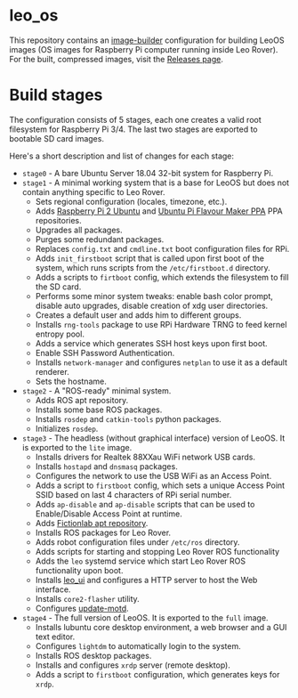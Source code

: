 # leo_os
This repository contains an [image-builder] configuration for building LeoOS images (OS images for Raspberry Pi computer running inside Leo Rover). \
For the built, compressed images, visit the [Releases page](https://github.com/LeoRover/leo_os/releases).

# Build stages
The configuration consists of 5 stages, each one creates a valid root filesystem for Raspberry Pi 3/4. The last two stages are exported to bootable SD card images.

Here's a short description and list of changes for each stage:

* `stage0` - A bare Ubuntu Server 18.04 32-bit system for Raspberry Pi.
* `stage1` - A minimal working system that is a base for LeoOS but does not contain anything specific to Leo Rover.
    * Sets regional configuration (locales, timezone, etc.).
    * Adds [Raspberry Pi 2 Ubuntu] and [Ubuntu Pi Flavour Maker PPA] PPA repositories.
    * Upgrades all packages.
    * Purges some redundant packages.
    * Replaces `config.txt` and `cmdline.txt` boot configuration files for RPi.
    * Adds `init_firstboot` script that is called upon first boot of the system, which runs scripts from the `/etc/firstboot.d` directory.
    * Adds a scripts to `firtboot` config, which extends the filesystem to fill the SD card.
    * Performs some minor system tweaks: enable bash color prompt, disable auto upgrades, disable creation of xdg user directories.
    * Creates a default user and adds him to different groups.
    * Installs `rng-tools` package to use RPi Hardware TRNG to feed kernel entropy pool.
    * Adds a service which generates SSH host keys upon first boot.
    * Enable SSH Password Authentication.
    * Installs `network-manager` and configures `netplan` to use it as a default renderer.
    * Sets the hostname.
* `stage2` - A "ROS-ready" minimal system.
    * Adds ROS apt repository.
    * Installs some base ROS packages.
    * Installs `rosdep` and `catkin-tools` python packages.
    * Initializes `rosdep`.
* `stage3` - The headless (without graphical interface) version of LeoOS. It is exported to the `lite` image.
    * Installs drivers for Realtek 88XXau WiFi network USB cards.
    * Installs `hostapd` and `dnsmasq` packages.
    * Configures the network to use the USB WiFi as an Access Point.
    * Adds a script to `firstboot` config, which sets a unique Access Point SSID based on last 4 characters of RPi serial number.
    * Adds `ap-disable` and `ap-disable` scripts that can be used to Enable/Disable Access Point at runtime.
    * Adds [Fictionlab apt repository].
    * Installs ROS packages for Leo Rover.
    * Adds robot configuration files under `/etc/ros` directory.
    * Adds scripts for starting and stopping Leo Rover ROS functionality
    * Adds the `leo` systemd service which start Leo Rover ROS functionality upon boot.
    * Installs [leo_ui] and configures a HTTP server to host the Web interface.
    * Installs `core2-flasher` utility.
    * Configures [update-motd].
* `stage4` - The full version of LeoOS. It is exported to the `full` image.
    * Installs lubuntu core desktop environment, a web browser and a GUI text editor.
    * Configures `lightdm` to automatically login to the system.
    * Installs ROS desktop packages.
    * Installs and configures `xrdp` server (remote desktop).
    * Adds a script to `firstboot` configuration, which generates keys for `xrdp`. 

[image-builder]: https://github.com/fictionlab/image-builder
[Raspberry Pi 2 Ubuntu]: https://launchpad.net/~ubuntu-raspi2/+archive/ubuntu/ppa
[Ubuntu Pi Flavour Maker PPA]: https://launchpad.net/~ubuntu-pi-flavour-makers/+archive/ubuntu/ppa
[config.sh]: ./config.sh
[Fictionlab apt repository]: http://files.fictionlab.pl/repo/
[leo_ui]: https://github.com/LeoRover/leo_ui
[update-motd]: http://manpages.ubuntu.com/manpages/xenial/man5/update-motd.5.html